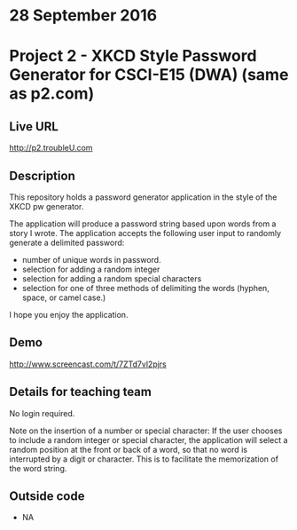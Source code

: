# 28 September 2016
# Project 2 - XKCD Style Password Generator for CSCI-E15 (DWA) (same as p2.com)

## Live URL
<http://p2.troubleU.com>

## Description
This repository holds a password generator application in the style of the XKCD pw generator.

The application will produce a password string based upon words from a story I wrote. The application accepts the following user input to randomly generate a delimited password:

- number of unique words in password.
- selection for adding a random integer
- selection for adding a random special characters
- selection for one of three methods of delimiting the words (hyphen, space, or camel case.)

I hope you enjoy the application.

## Demo
<http://www.screencast.com/t/7ZTd7vl2pjrs>

## Details for teaching team
No login required.

Note on the insertion of a number or special character:
If the user chooses to include a random integer or special character, the application will select a random position at the front or back of a word, so that no word is interrupted by a digit or character. This is to facilitate the memorization of the word string.

## Outside code
* NA
